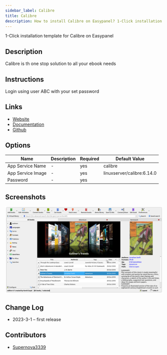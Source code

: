 ```yaml
---
sidebar_label: Calibre
title: Calibre
description: How to install Calibre on Easypanel? 1-Click installation template for Calibre on Easypanel
---
```


<!-- generated -->

1-Click installation template for Calibre on Easypanel

## Description

Calibre is th one stop solution to all your ebook needs

## Instructions

Login using user ABC with your set password

## Links

- [Website](https://calibre-ebook.com/)
- [Documentation](https://manual.calibre-ebook.com/)
- [Github](https://github.com/kovidgoyal/calibre)

## Options

Name | Description | Required | Default Value
-|-|-|-
App Service Name | - | yes | calibre
App Service Image | - | yes | linuxserver/calibre:6.14.0
Password | - | yes | 

## Screenshots

![Calibre Screenshot](./assets/screenshot.png)

## Change Log

- 2023-3-1 – first release

## Contributors

- [Supernova3339](https://github.com/Supernova3339)
